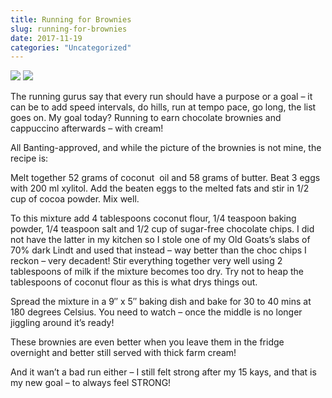 ```yaml
---
title: Running for Brownies
slug: running-for-brownies
date: 2017-11-19
categories: "Uncategorized"
---
```


<p><img src="https://res.cloudinary.com/dy6grlu8z/image/upload/v1558841606/f1hjdklrng74wyesydet.png"/> <img src="https://res.cloudinary.com/dy6grlu8z/image/upload/v1558841607/cd8g3pkz7a4lk2pj7j8e.png"/></p>
<p>The running gurus say that every run should have a purpose or a goal – it can be to add speed intervals, do hills, run at tempo pace, go long, the list goes on. My goal today? Running to earn chocolate brownies and cappuccino afterwards – with cream!</p>
<p>All Banting-approved, and while the picture of the brownies is not mine, the recipe is:</p>
<p>Melt together 52 grams of coconut  oil and 58 grams of butter. Beat 3 eggs with 200 ml xylitol. Add the beaten eggs to the melted fats and stir in 1/2 cup of cocoa powder. Mix well.</p>
<p>To this mixture add 4 tablespoons coconut flour, 1/4 teaspoon baking powder, 1/4 teaspoon salt and 1/2 cup of sugar-free chocolate chips. I did not have the latter in my kitchen so I stole one of my Old Goats’s slabs of 70% dark Lindt and used that instead – way better than the choc chips I reckon – very decadent! Stir everything together very well using 2 tablespoons of milk if the mixture becomes too dry. Try not to heap the tablespoons of coconut flour as this is what drys things out.</p>
<p>Spread the mixture in a 9″ x 5″ baking dish and bake for 30 to 40 mins at 180 degrees Celsius. You need to watch – once the middle is no longer jiggling around it’s ready!</p>
<p>These brownies are even better when you leave them in the fridge overnight and better still served with thick farm cream!</p>
<p>And it wan’t a bad run either – I still felt strong after my 15 kays, and that is my new goal – to always feel STRONG!</p>
<p> </p>
<p> </p>
<p> </p>







